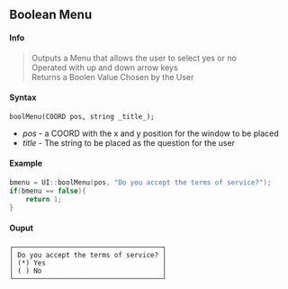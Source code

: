 ## Boolean Menu <!-- {docsify-ignore} -->
 
#### Info
> Outputs a Menu that allows the user to select yes or no <br>
> Operated with up and down arrow keys <br>
> Returns a Boolen Value Chosen by the User
#### Syntax
`boolMenu(COORD pos, string _title_);`

* *pos* - a COORD with the x and y position for the window to be placed
* *title* - The string to be placed as the question for the user

#### Example
```C++
bmenu = UI::boolMenu(pos, "Do you accept the terms of service?");
if(bmenu == false){
    return 1;
}
```
#### Ouput
```
┌─────────────────────────────────────┐
│ Do you accept the terms of service? │
│ (*) Yes                             │
│ ( ) No                              │
└─────────────────────────────────────┘
```